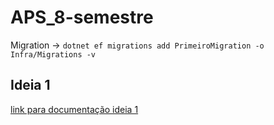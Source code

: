# APS_8-semestre
Migration ->  `dotnet ef migrations add PrimeiroMigration -o Infra/Migrations -v`

## Ideia 1
[link para documentação ideia 1](ideia1.md)
